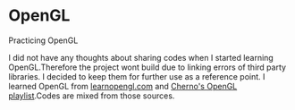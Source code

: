 # OpenGL
Practicing OpenGL

I did not have any thoughts about sharing codes when I started learning OpenGL.Therefore the project wont build due to linking errors of third party libraries.
I decided to keep them for further use as a reference point.
I learned OpenGL from [learnopengl.com](learnopengl.com) and [Cherno's OpenGL playlist](https://www.youtube.com/playlist?list=PLlrATfBNZ98foTJPJ_Ev03o2oq3-GGOS2).Codes are mixed from those sources.
